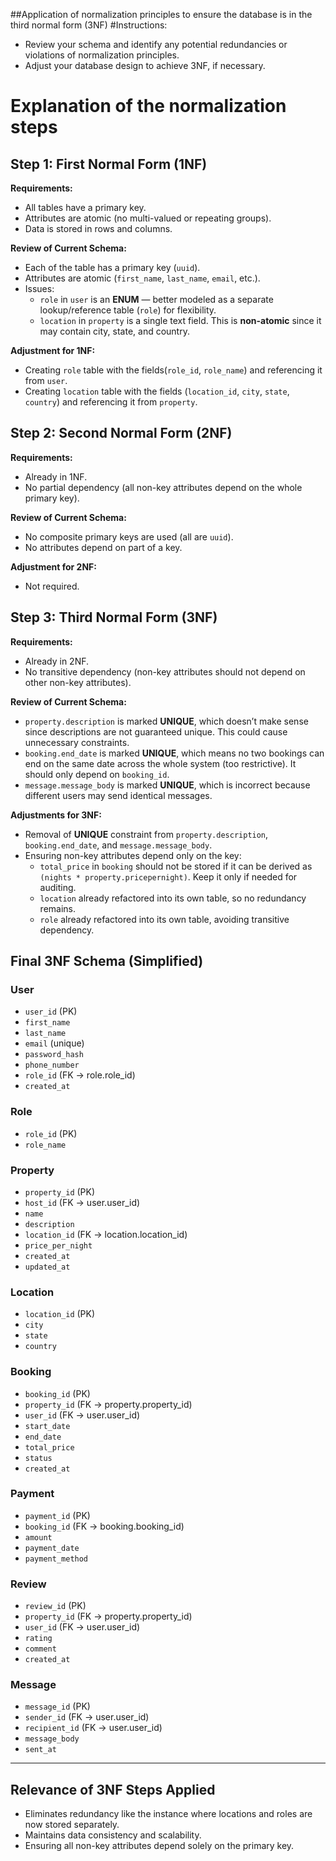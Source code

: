 ##Application of normalization principles to ensure the database is in the third normal form (3NF)
#Instructions:
- Review your schema and identify any potential redundancies or violations of normalization principles.
- Adjust your database design to achieve 3NF, if necessary.
# Explanation of the normalization steps
## Step 1: First Normal Form (1NF)
**Requirements:**
- All tables have a primary key.
- Attributes are atomic (no multi-valued or repeating groups).
- Data is stored in rows and columns.

**Review of Current Schema:**
- Each of the table has a primary key (`uuid`).
- Attributes are atomic (`first_name`, `last_name`, `email`, etc.).
- Issues:
  - `role` in `user` is an **ENUM** — better modeled as a separate lookup/reference table (`role`) for flexibility.
  - `location` in `property` is a single text field. This is **non-atomic** since it may contain city, state, and country.

**Adjustment for 1NF:**
- Creating `role` table with the fields(`role_id`, `role_name`) and referencing it from `user`.
- Creating `location` table with the fields (`location_id`, `city`, `state`, `country`) and referencing it from `property`.

## Step 2: Second Normal Form (2NF)
**Requirements:**
- Already in 1NF.
- No partial dependency (all non-key attributes depend on the whole primary key).

**Review of Current Schema:**
- No composite primary keys are used (all are `uuid`).
- No attributes depend on part of a key.

**Adjustment for 2NF:**
- Not required.

## Step 3: Third Normal Form (3NF)
**Requirements:**
- Already in 2NF.
- No transitive dependency (non-key attributes should not depend on other non-key attributes).

**Review of Current Schema:**
- `property.description` is marked **UNIQUE**, which doesn’t make sense since descriptions are not guaranteed unique. This could cause unnecessary constraints.
- `booking.end_date` is marked **UNIQUE**, which means no two bookings can end on the same date across the whole system (too restrictive). It should only depend on `booking_id`.
- `message.message_body` is marked **UNIQUE**, which is incorrect because different users may send identical messages.

**Adjustments for 3NF:**
- Removal of **UNIQUE** constraint from `property.description`, `booking.end_date`, and `message.message_body`.
- Ensuring non-key attributes depend only on the key:
  - `total_price` in `booking` should not be stored if it can be derived as `(nights * property.pricepernight)`. Keep it only if needed for auditing.
  - `location` already refactored into its own table, so no redundancy remains.
  - `role` already refactored into its own table, avoiding transitive dependency.

## Final 3NF Schema (Simplified)

### User
- `user_id` (PK)  
- `first_name`  
- `last_name`  
- `email` (unique)  
- `password_hash`  
- `phone_number`  
- `role_id` (FK → role.role_id)  
- `created_at`  

### Role
- `role_id` (PK)  
- `role_name`  

### Property
- `property_id` (PK)  
- `host_id` (FK → user.user_id)  
- `name`  
- `description`  
- `location_id` (FK → location.location_id)  
- `price_per_night`  
- `created_at`  
- `updated_at`  

### Location
- `location_id` (PK)  
- `city`  
- `state`  
- `country`  

### Booking
- `booking_id` (PK)  
- `property_id` (FK → property.property_id)  
- `user_id` (FK → user.user_id)  
- `start_date`  
- `end_date`  
- `total_price`  
- `status`  
- `created_at`  

### Payment
- `payment_id` (PK)  
- `booking_id` (FK → booking.booking_id)  
- `amount`  
- `payment_date`  
- `payment_method`  

### Review
- `review_id` (PK)  
- `property_id` (FK → property.property_id)  
- `user_id` (FK → user.user_id)  
- `rating`  
- `comment`  
- `created_at`  

### Message
- `message_id` (PK)  
- `sender_id` (FK → user.user_id)  
- `recipient_id` (FK → user.user_id)  
- `message_body`  
- `sent_at`  

---

## Relevance of 3NF Steps Applied
- Eliminates redundancy  like the instance where locations and roles are now stored separately.
- Maintains data consistency and scalability.
- Ensuring all non-key attributes depend solely on the primary key.
